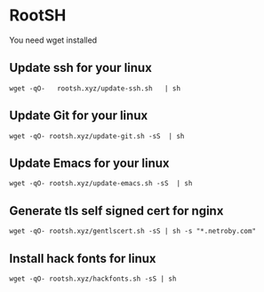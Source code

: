 # RootSH 

You need wget installed

## Update ssh for your linux

```
wget -qO-   rootsh.xyz/update-ssh.sh   | sh
```

## Update Git for your linux

```
wget -qO- rootsh.xyz/update-git.sh -sS  | sh
```
## Update Emacs for your linux

```
wget -qO- rootsh.xyz/update-emacs.sh -sS  | sh
```

## Generate tls self signed cert for nginx

```
wget -qO- rootsh.xyz/gentlscert.sh -sS | sh -s "*.netroby.com"
```

## Install hack fonts for linux

```
wget -qO- rootsh.xyz/hackfonts.sh -sS | sh 
```


